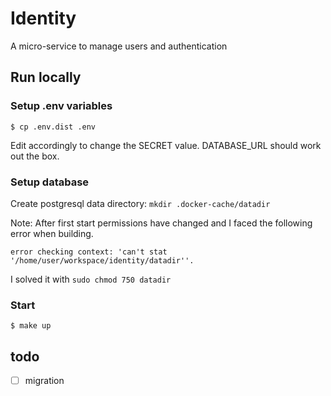 # Identity

A micro-service to manage users and authentication

## Run locally

### Setup .env variables

```shell
$ cp .env.dist .env
```

Edit accordingly to change the SECRET value. DATABASE_URL should work out the box.

### Setup database

Create postgresql data directory: `mkdir .docker-cache/datadir`

Note: 
After first start permissions have changed and I faced the following error when building.

    error checking context: 'can't stat '/home/user/workspace/identity/datadir''.

I solved it with `sudo chmod 750 datadir`

### Start

```shell
$ make up
```

## todo
  - [ ] migration

